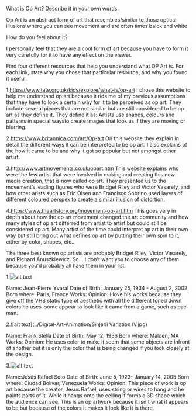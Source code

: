 What is Op Art? Describe it in your own words.

Op Art is an abstract form of art that resembles/similar to those optical illusions where you can see movement and are 
often times balck and white

How do you feel about it?

I personally feel that they are a cool form of art because you have to form it very carefully for it to have any effect
on the viewer.

Find four different resources that help you understand what OP Art is. For each link, state why you chose that particular
resource, and why you found it useful.

1.https://www.tate.org.uk/kids/explore/what-is/op-art
I chose this website to help me understand op art because it rids me of my previous assumptions that they have to look a
certain way for it to be perceived as op art. They include several pieces that are not similar but are still considered to
be op art as they define it. They define it as: Artists use shapes, colours and patterns in special waysto create images
that look as if they are moving or blurring.

2.https://www.britannica.com/art/Op-art
On this website they explain in detail the different ways it can be interpreted to be op art. I also explains of the how
it came to be and why it got so popular but not amongst other artist.

3.http://www.artmovements.co.uk/opart.htm
This website explains who were the few artist that were involved in making and creating this new media creation, that is
now called op art. They presented us to the movement’s leading figures who were Bridget Riley and Victor Vasarely, and how
other arists such as Eric Olsen and Francisco Sobrino used layers of different coloured perspex to create a similar illusion
of distortion.

4.https://www.theartstory.org/movement-op-art.htm
This goes very in depth about how the op art movement changed the art community and how many styles of op art differred from
artist to artist but could still be considered op art. Many artist of the time could interpret op art in their own way but
still bring out what defines op art by putting their own spin to it, either by color, shapes, etc..

The three best known op artists are probably Bridget Riley, Victor Vasarely, and Richard Anuszkiewicz.
So... I don't want you to choose any of them because you'd probably all have them in your list.

1.![alt text](../Digital-Art-Animation/T13900_9.jpg)

Name: Jean-Pierre Yvaral
Date of Birth: January 25, 1934 - August 2, 2002,
Born where: Paris, France
Works: 
Opinion:
I love his works because they give off the VHS static type of aesthetic with all the different toned down colors he uses. some appear to look like it came from a game, such as pac-man.

2.![alt text](../Digital-Art-Animation/Sinjerli Variation IV.jpg)

Name: Frank Stella
Date of Birth: May 12, 1936
Born where: Malden, MA
Works:
Opinion:
He uses color to make it seem that some objects are infront of another but it is only the color that is being changed if you look closely at the design.

3.![alt text](../Digital-Art-Animation/ve_soto_03_im.jpg)

Name:Jesús Rafael Soto
Date of Birth: June 5, 1923- January 14, 2005
Born where: Ciudad Bolívar, Venezuela 
Works:
Opinion:
This piece of work is op art because the creator, Jesus Rafael, uses string or wires to hang and he paints parts of it. While it hangs onto the ceiling if forms a 3D shape which the audience can see. This is an op artwork because it isn't what it appears to be but because of the colors it makes it look like it is there.
